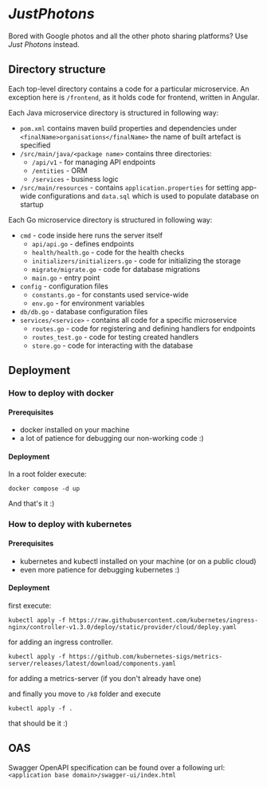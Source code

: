 # *JustPhotons*

Bored with Google photos and all the other photo sharing platforms? 
Use *Just Photons* instead.

## Directory structure
Each top-level directory contains a code for a particular microservice. An exception here is `/frontend`, as it holds code for frontend, written in Angular.

Each Java microservice directory is structured in following way:
- `pom.xml` contains maven build properties and dependencies under `<finalName>organisations</finalName>` the name of built artefact is specified
- `/src/main/java/<package name>` contains three directories:
    - `/api/v1` - for managing API endpoints
    - `/entities` - ORM
    - `/services` - business logic
- `/src/main/resources` - contains `application.properties` for setting app-wide configurations and `data.sql` which is used to populate database on startup

Each Go microservice directory is structured in following way:
- `cmd` - code inside here runs the server itself
    - `api/api.go` - defines endpoints
    - `health/health.go` - code for the health checks
    - `initializers/initializers.go` - code for initializing the storage
    - `migrate/migrate.go` - code for database migrations
    - `main.go` - entry point
- `config` - configuration files
    - `constants.go` - for constants used service-wide
    - `env.go` - for environment variables
- `db/db.go` - database configuration files
- `services/<service>` - contains all code for a specific microservice
    - `routes.go` - code for registering and defining handlers for endpoints
    - `routes_test.go` - code for testing created handlers
    - `store.go` - code for interacting with the database

## Deployment

### How to deploy with docker 

#### Prerequisites

- docker installed on your machine
- a lot of patience for debugging our non-working code :)

#### Deployment

In a root folder execute:
```
docker compose -d up
```

And that's it :)

### How to deploy with kubernetes

#### Prerequisites

- kubernetes and kubectl installed on your machine (or on a public cloud)
- even more patience for debugging kubernetes :)

#### Deployment

first execute:
```
kubectl apply -f https://raw.githubusercontent.com/kubernetes/ingress-nginx/controller-v1.3.0/deploy/static/provider/cloud/deploy.yaml
``` 
for adding an ingress controller.

```
kubectl apply -f https://github.com/kubernetes-sigs/metrics-server/releases/latest/download/components.yaml
```
for adding a metrics-server (if you don't already have one)

and finally you move to `/k8` folder and execute
```
kubectl apply -f .
```

that should be it :)

## OAS

Swagger OpenAPI specification can be found over a following url: `<application base domain>/swagger-ui/index.html`